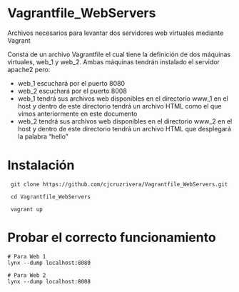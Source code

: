 # Vagrantfile_WebServers
Archivos necesarios para levantar dos servidores web virtuales mediante Vagrant


Consta de un archivo Vagrantfile el cual tiene la definición de dos máquinas virtuales, web_1 y web_2. Ambas máquinas tendrán instalado el servidor apache2 pero:
* web_1 escuchará por el puerto 8080
* web_2 escuchará por el puerto 8008
* web_1 tendrá sus archivos web disponibles en el directorio www_1  en el host y dentro de este directorio tendrá un archivo HTML como el que vimos anteriormente en este documento
* web_2 tendrá sus archivos web disponibles en el directorio www_2  en el host y dentro de este directorio tendrá un archivo HTML que desplegará la palabra “hello”


# Instalación
~~~
 git clone https://github.com/cjcruzrivera/Vagrantfile_WebServers.git
 
 cd Vagrantfile_WebServers

 vagrant up

~~~

# Probar el correcto funcionamiento 
~~~
# Para Web 1
lynx --dump localhost:8080

# Para Web 2
lynx --dump localhost:8008

~~~
